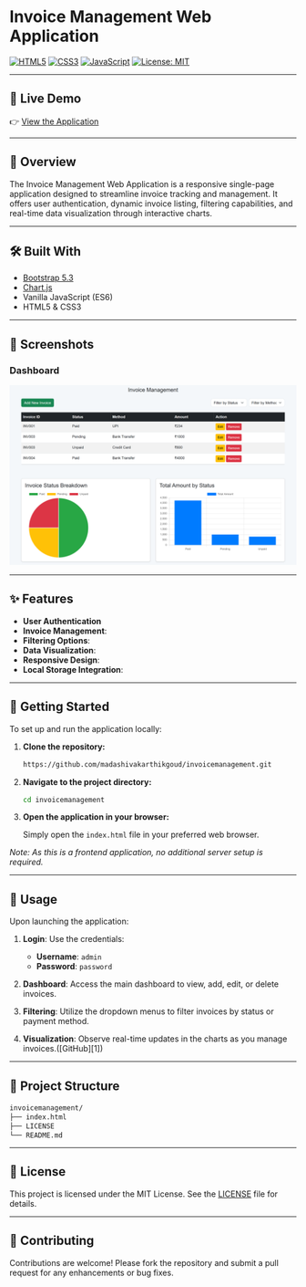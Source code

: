 # Invoice Management Web Application

[![HTML5](https://img.shields.io/badge/HTML5-%3E=5-orange.svg)](https://developer.mozilla.org/en-US/docs/Web/Guide/HTML/HTML5)
[![CSS3](https://img.shields.io/badge/CSS3-%3E=3-blue.svg)](https://developer.mozilla.org/en-US/docs/Web/CSS)
[![JavaScript](https://img.shields.io/badge/JavaScript-ES6-yellow.svg)](https://developer.mozilla.org/en-US/docs/Web/JavaScript)
[![License: MIT](https://img.shields.io/badge/License-MIT-blue.svg)](./LICENSE)

---

## 🚀 Live Demo

👉 [View the Application](https://yourusername.github.io/invoice-management-app/)

---

## 🧾 Overview

The Invoice Management Web Application is a responsive single-page application designed to streamline invoice tracking and management. It offers user authentication, dynamic invoice listing, filtering capabilities, and real-time data visualization through interactive charts.

---

## 🛠️ Built With
- [Bootstrap 5.3](https://getbootstrap.com/)
- [Chart.js](https://www.chartjs.org/)
- Vanilla JavaScript (ES6)
- HTML5 & CSS3

---

## 📸 Screenshots

### Dashboard

![Dashboard](dashboard.png)

---

## ✨ Features

- **User Authentication**
- **Invoice Management**:
- **Filtering Options**:
- **Data Visualization**:
- **Responsive Design**:
- **Local Storage Integration**:

---

## 🚀 Getting Started

To set up and run the application locally:

1. **Clone the repository:**

   ```bash
   https://github.com/madashivakarthikgoud/invoicemanagement.git
   ```

2. **Navigate to the project directory:**

   ```bash
   cd invoicemanagement
   ```

3. **Open the application in your browser:**

   Simply open the `index.html` file in your preferred web browser.

*Note: As this is a frontend application, no additional server setup is required.*

---

## 🎯 Usage

Upon launching the application:

1. **Login**: Use the credentials:

   * **Username**: `admin`
   * **Password**: `password`

2. **Dashboard**: Access the main dashboard to view, add, edit, or delete invoices.

3. **Filtering**: Utilize the dropdown menus to filter invoices by status or payment method.

4. **Visualization**: Observe real-time updates in the charts as you manage invoices.([GitHub][1])

---

## 📂 Project Structure

```
invoicemanagement/
├── index.html
├── LICENSE
└── README.md
```

---

## 📄 License

This project is licensed under the MIT License. See the [LICENSE](./LICENSE) file for details.

---

## 🤝 Contributing

Contributions are welcome! Please fork the repository and submit a pull request for any enhancements or bug fixes.
